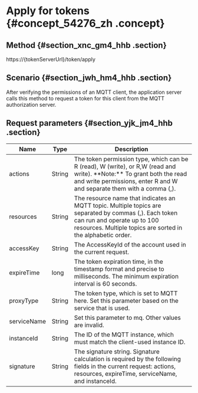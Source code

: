 # Apply for tokens {#concept_54276_zh .concept}

## Method {#section_xnc_gm4_hhb .section}

https://\{tokenServerUrl\}/token/apply

## Scenario {#section_jwh_hm4_hhb .section}

After verifying the permissions of an MQTT client, the application server calls this method to request a token for this client from the MQTT authorization server.

## Request parameters {#section_yjk_jm4_hhb .section}

|Name|Type|Description|
|----|----|-----------|
|actions|String|The token permission type, which can be R \(read\), W \(write\), or R,W \(read and write\). \*\*Note:\*\* To grant both the read and write permissions, enter R and W and separate them with a comma \(,\).|
|resources|String|The resource name that indicates an MQTT topic. Multiple topics are separated by commas \(,\). Each token can run and operate up to 100 resources. Multiple topics are sorted in the alphabetic order.|
|accessKey|String|The AccessKeyId of the account used in the current request.|
|expireTime|long|The token expiration time, in the timestamp format and precise to milliseconds. The minimum expiration interval is 60 seconds.|
|proxyType|String|The token type, which is set to MQTT here. Set this parameter based on the service that is used.|
|serviceName|String|Set this parameter to mq. Other values are invalid.|
|instanceId|String|The ID of the MQTT instance, which must match the client-used instance ID.|
|signature|String|The signature string. Signature calculation is required by the following fields in the current request: actions, resources, expireTime, serviceName, and instanceId.|


